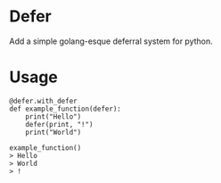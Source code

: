 # Defer

Add a simple golang-esque deferral system for python.

# Usage

```
@defer.with_defer
def example_function(defer):
    print("Hello")
    defer(print, "!")
    print("World")
    
example_function()
> Hello
> World
> !
```